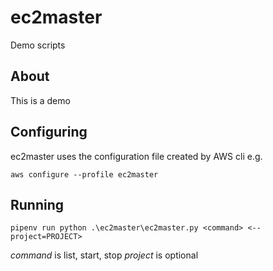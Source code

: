 # ec2master
Demo scripts

## About

This is a demo

## Configuring

ec2master uses the configuration file created by AWS cli e.g.

`aws configure --profile ec2master`

## Running

`pipenv run python .\ec2master\ec2master.py <command> <--project=PROJECT>`

*command* is list, start, stop
*project* is optional